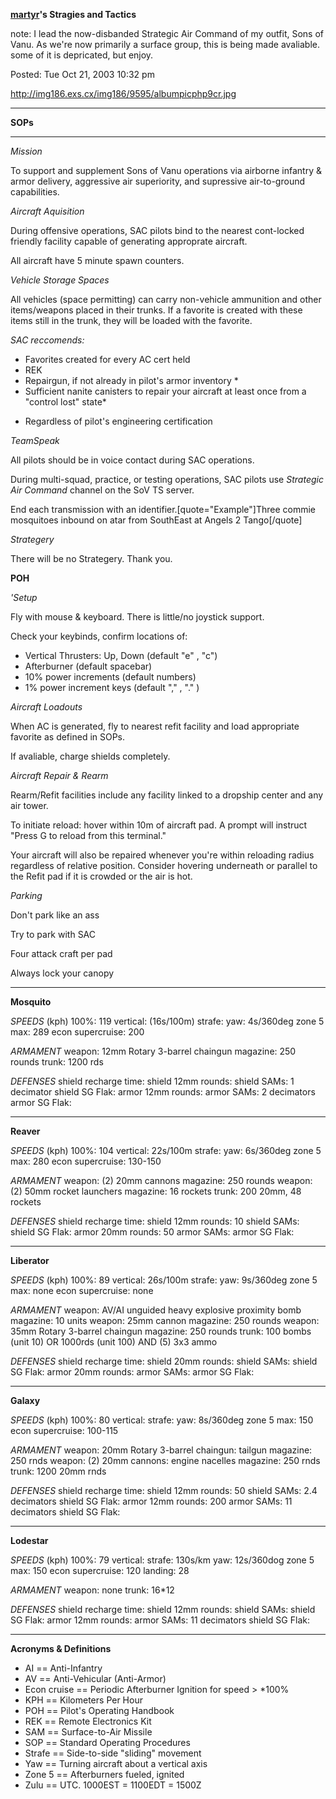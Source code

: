 **[martyr](User:Martyr.md)'s Stragies and Tactics**

note: I lead the now-disbanded Strategic Air Command of my outfit, Sons of Vanu.
As we're now primarily a surface group, this is being made avaliable. some of it
is depricated, but enjoy.

Posted: Tue Oct 21, 2003 10:32 pm

<http://img186.exs.cx/img186/9595/albumpicphp9cr.jpg>

---

**SOPs**

---

_Mission_

To support and supplement Sons of Vanu operations via airborne infantry & armor
delivery, aggressive air superiority, and supressive air-to-ground capabilities.

_Aircraft Aquisition_

During offensive operations, SAC pilots bind to the nearest cont-locked friendly
facility capable of generating approprate aircraft.

All aircraft have 5 minute spawn counters.

_Vehicle Storage Spaces_

All vehicles (space permitting) can carry non-vehicle ammunition and other
items/weapons placed in their trunks. If a favorite is created with these items
still in the trunk, they will be loaded with the favorite.

_SAC reccomends:_

- Favorites created for every AC cert held
- REK
- Repairgun, if not already in pilot's armor inventory \*
- Sufficient nanite canisters to repair your aircraft at least once from a
  "control lost" state\*

<!-- -->

- Regardless of pilot's engineering certification

_TeamSpeak_

All pilots should be in voice contact during SAC operations.

During multi-squad, practice, or testing operations, SAC pilots use _Strategic
Air Command_ channel on the SoV TS server.

End each transmission with an identifier.\[quote="Example"\]Three commie
mosquitoes inbound on atar from SouthEast at Angels 2 Tango\[/quote\]

_Strategery_

There will be no Strategery. Thank you.

**POH**

_'Setup_

Fly with mouse & keyboard. There is little/no joystick support.

Check your keybinds, confirm locations of:

- Vertical Thrusters: Up, Down (default "e" , "c")
- Afterburner (default spacebar)
- 10% power increments (default numbers)
- 1% power increment keys (default "," , "." )

_Aircraft Loadouts_

When AC is generated, fly to nearest refit facility and load appropriate
favorite as defined in SOPs.

If avaliable, charge shields completely.

_Aircraft Repair & Rearm_

Rearm/Refit facilities include any facility linked to a dropship center and any
air tower.

To initiate reload: hover within 10m of aircraft pad. A prompt will instruct
"Press G to reload from this terminal."

Your aircraft will also be repaired whenever you're within reloading radius
regardless of relative position. Consider hovering underneath or parallel to the
Refit pad if it is crowded or the air is hot.

_Parking_

Don't park like an ass

Try to park with SAC

Four attack craft per pad

Always lock your canopy

---

**Mosquito**

_SPEEDS_ (kph) 100%: 119 vertical: (16s/100m) strafe: yaw: 4s/360deg zone 5 max:
289 econ supercruise: 200

_ARMAMENT_ weapon: 12mm Rotary 3-barrel chaingun magazine: 250 rounds trunk:
1200 rds

_DEFENSES_ shield recharge time: shield 12mm rounds: shield SAMs: 1 decimator
shield SG Flak: armor 12mm rounds: armor SAMs: 2 decimators armor SG Flak:

---

**Reaver**

_SPEEDS_ (kph) 100%: 104 vertical: 22s/100m strafe: yaw: 6s/360deg zone 5 max:
280 econ supercruise: 130-150

_ARMAMENT_ weapon: (2) 20mm cannons magazine: 250 rounds weapon: (2) 50mm rocket
launchers magazine: 16 rockets trunk: 200 20mm, 48 rockets

_DEFENSES_ shield recharge time: shield 12mm rounds: 10 shield SAMs: shield SG
Flak: armor 20mm rounds: 50 armor SAMs: armor SG Flak:

---

**Liberator**

_SPEEDS_ (kph) 100%: 89 vertical: 26s/100m strafe: yaw: 9s/360deg zone 5 max:
none econ supercruise: none

_ARMAMENT_ weapon: AV/AI unguided heavy explosive proximity bomb magazine: 10
units weapon: 25mm cannon magazine: 250 rounds weapon: 35mm Rotary 3-barrel
chaingun magazine: 250 rounds trunk: 100 bombs (unit 10) OR 1000rds (unit 100)
AND (5) 3x3 ammo

_DEFENSES_ shield recharge time: shield 20mm rounds: shield SAMs: shield SG
Flak: armor 20mm rounds: armor SAMs: armor SG Flak:

---

**Galaxy**

_SPEEDS_ (kph) 100%: 80 vertical: strafe: yaw: 8s/360deg zone 5 max: 150 econ
supercruise: 100-115

_ARMAMENT_ weapon: 20mm Rotary 3-barrel chaingun: tailgun magazine: 250 rnds
weapon: (2) 20mm cannons: engine nacelles magazine: 250 rnds trunk: 1200 20mm
rnds

_DEFENSES_ shield recharge time: shield 12mm rounds: 50 shield SAMs: 2.4
decimators shield SG Flak: armor 12mm rounds: 200 armor SAMs: 11 decimators
shield SG Flak:

---

**Lodestar**

_SPEEDS_ (kph) 100%: 79 vertical: strafe: 130s/km yaw: 12s/360dog zone 5 max:
150 econ supercruise: 120 landing: 28

_ARMAMENT_ weapon: none trunk: 16\*12

_DEFENSES_ shield recharge time: shield 12mm rounds: shield SAMs: shield SG
Flak: armor 12mm rounds: armor SAMs: 11 decimators shield SG Flak:

---

**Acronyms & Definitions**

- AI == Anti-Infantry
- AV == Anti-Vehicular (Anti-Armor)
- Econ cruise == Periodic Afterburner Ignition for speed > \*100%
- KPH == Kilometers Per Hour
- POH == Pilot's Operating Handbook
- REK == Remote Electronics Kit
- SAM == Surface-to-Air Missile
- SOP == Standard Operating Procedures
- Strafe == Side-to-side "sliding" movement
- Yaw == Turning aircraft about a vertical axis
- Zone 5 == Afterburners fueled, ignited
- Zulu == UTC. 1000EST = 1100EDT = 1500Z

<!--[Category:Strategy](Category:Strategy.md)-->
